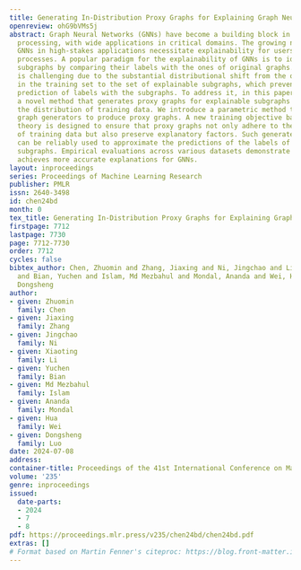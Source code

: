 ```yaml
---
title: Generating In-Distribution Proxy Graphs for Explaining Graph Neural Networks
openreview: ohG9bVMs5j
abstract: Graph Neural Networks (GNNs) have become a building block in graph data
  processing, with wide applications in critical domains. The growing needs to deploy
  GNNs in high-stakes applications necessitate explainability for users in the decision-making
  processes. A popular paradigm for the explainability of GNNs is to identify explainable
  subgraphs by comparing their labels with the ones of original graphs. This task
  is challenging due to the substantial distributional shift from the original graphs
  in the training set to the set of explainable subgraphs, which prevents accurate
  prediction of labels with the subgraphs. To address it, in this paper, we propose
  a novel method that generates proxy graphs for explainable subgraphs that are in
  the distribution of training data. We introduce a parametric method that employs
  graph generators to produce proxy graphs. A new training objective based on information
  theory is designed to ensure that proxy graphs not only adhere to the distribution
  of training data but also preserve explanatory factors. Such generated proxy graphs
  can be reliably used to approximate the predictions of the labels of explainable
  subgraphs. Empirical evaluations across various datasets demonstrate our method
  achieves more accurate explanations for GNNs.
layout: inproceedings
series: Proceedings of Machine Learning Research
publisher: PMLR
issn: 2640-3498
id: chen24bd
month: 0
tex_title: Generating In-Distribution Proxy Graphs for Explaining Graph Neural Networks
firstpage: 7712
lastpage: 7730
page: 7712-7730
order: 7712
cycles: false
bibtex_author: Chen, Zhuomin and Zhang, Jiaxing and Ni, Jingchao and Li, Xiaoting
  and Bian, Yuchen and Islam, Md Mezbahul and Mondal, Ananda and Wei, Hua and Luo,
  Dongsheng
author:
- given: Zhuomin
  family: Chen
- given: Jiaxing
  family: Zhang
- given: Jingchao
  family: Ni
- given: Xiaoting
  family: Li
- given: Yuchen
  family: Bian
- given: Md Mezbahul
  family: Islam
- given: Ananda
  family: Mondal
- given: Hua
  family: Wei
- given: Dongsheng
  family: Luo
date: 2024-07-08
address:
container-title: Proceedings of the 41st International Conference on Machine Learning
volume: '235'
genre: inproceedings
issued:
  date-parts:
  - 2024
  - 7
  - 8
pdf: https://proceedings.mlr.press/v235/chen24bd/chen24bd.pdf
extras: []
# Format based on Martin Fenner's citeproc: https://blog.front-matter.io/posts/citeproc-yaml-for-bibliographies/
---
```

